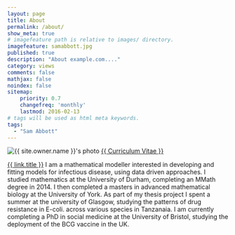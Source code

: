 ```yaml
---
layout: page
title: About
permalink: /about/
show_meta: true
# imagefeature path is relative to images/ directory.
imagefeature: samabbott.jpg
published: true
description: "About example.com...."
category: views
comments: false
mathjax: false
noindex: false
sitemap:
    priority: 0.7
    changefreq: 'monthly'
    lastmod: 2016-02-13
# tags will be used as html meta keywords.    
tags:
  - "Sam Abbott"
---
```


<div class="post-author text-center">                       
            <img src="{{ site.urlimg }}{{ site.owner.avatar }}" alt="{{ site.owner.name }}'s photo" itemprop="image" class="post-avatar img-circle img-responsive"/> 
<a href="{{ site.url }}/cv">{{ Curriculum Vitae }}</a>
<a href="{{ site.url }}/about/publications/" class="social-icons" title="Publications"><i class="fa fa-file-pdf-o"></i></a>
<a href="{{ site.url }}/about/projects/" class="social-icons" title="Projects"><i class="fa fa-file-code-o"></i></a>
</span>
</div>


 <a class="sidebar-nav-item{% if page.url == link.url %} active{% endif %}" href="{{ site.url }}{{ link.url }}">{{ link.title }}</a>
I am a mathematical modeller interested in developing and fitting models for infectious disease, using data driven approaches. I studied mathematics at the University of Durham, completing an MMath degree in 2014. I then completed a masters in advanced mathematical biology at the University of York. As part of my thesis project I spent a summer at the university of Glasgow, studying the patterns of drug resistance in E-coli. across various species in Tanzanaia. I am currently completing a PhD in social medicine at the University of Bristol, studying the deployment of the BCG vaccine in the UK.
